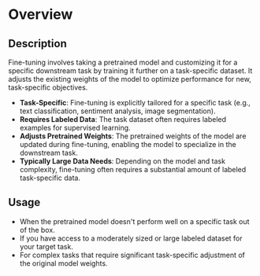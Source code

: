 # Overview

## Description

Fine-tuning involves taking a pretrained model and customizing it for a specific downstream task by training it further on a task-specific dataset. It adjusts the existing weights of the model to optimize performance for new, task-specific objectives.

- **Task-Specific**: Fine-tuning is explicitly tailored for a specific task (e.g., text classification, sentiment analysis, image segmentation).
- **Requires Labeled Data**: The task dataset often requires labeled examples for supervised learning.
- **Adjusts Pretrained Weights**: The pretrained weights of the model are updated during fine-tuning, enabling the model to specialize in the downstream task.
- **Typically Large Data Needs**: Depending on the model and task complexity, fine-tuning often requires a substantial amount of labeled task-specific data.

## Usage

- When the pretrained model doesn't perform well on a specific task out of the box.
- If you have access to a moderately sized or large labeled dataset for your target task.
- For complex tasks that require significant task-specific adjustment of the original model weights.

